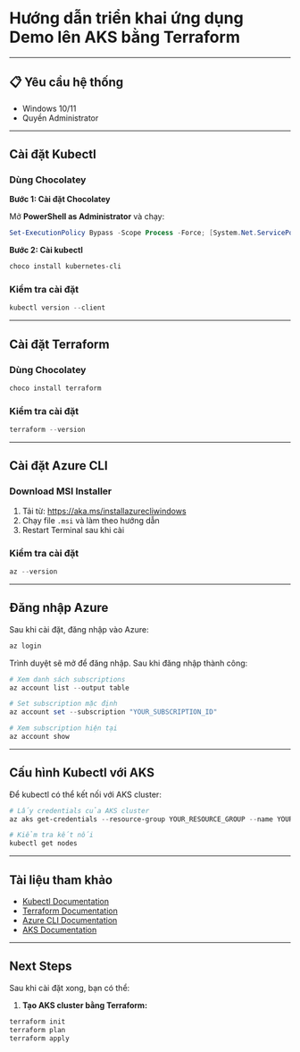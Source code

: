 # Hướng dẫn triển khai ứng dụng Demo lên AKS bằng Terraform

---

## 📋 Yêu cầu hệ thống

- Windows 10/11
- Quyền Administrator

---

## Cài đặt Kubectl

### Dùng Chocolatey

**Bước 1: Cài đặt Chocolatey**

Mở **PowerShell as Administrator** và chạy:

```powershell
Set-ExecutionPolicy Bypass -Scope Process -Force; [System.Net.ServicePointManager]::SecurityProtocol = [System.Net.ServicePointManager]::SecurityProtocol -bor 3072; iex ((New-Object System.Net.WebClient).DownloadString('https://community.chocolatey.org/install.ps1'))
```

**Bước 2: Cài kubectl**

```powershell
choco install kubernetes-cli
```

### Kiểm tra cài đặt

```powershell
kubectl version --client
```

---

## Cài đặt Terraform

### Dùng Chocolatey

```powershell
choco install terraform
```

### Kiểm tra cài đặt

```powershell
terraform --version
```

---

## Cài đặt Azure CLI

### Download MSI Installer

1. Tải từ: https://aka.ms/installazurecliwindows
2. Chạy file `.msi` và làm theo hướng dẫn
3. Restart Terminal sau khi cài

### Kiểm tra cài đặt

```powershell
az --version
```

---

## Đăng nhập Azure

Sau khi cài đặt, đăng nhập vào Azure:

```powershell
az login
```

Trình duyệt sẽ mở để đăng nhập. Sau khi đăng nhập thành công:

```powershell
# Xem danh sách subscriptions
az account list --output table

# Set subscription mặc định
az account set --subscription "YOUR_SUBSCRIPTION_ID"

# Xem subscription hiện tại
az account show
```

---

## Cấu hình Kubectl với AKS

Để kubectl có thể kết nối với AKS cluster:

```powershell
# Lấy credentials của AKS cluster
az aks get-credentials --resource-group YOUR_RESOURCE_GROUP --name YOUR_CLUSTER_NAME

# Kiểm tra kết nối
kubectl get nodes
```

---

## Tài liệu tham khảo

- [Kubectl Documentation](https://kubernetes.io/docs/reference/kubectl/)
- [Terraform Documentation](https://www.terraform.io/docs)
- [Azure CLI Documentation](https://docs.microsoft.com/en-us/cli/azure/)
- [AKS Documentation](https://docs.microsoft.com/en-us/azure/aks/)

---

## Next Steps

Sau khi cài đặt xong, bạn có thể:

1. **Tạo AKS cluster bằng Terraform:**
```bash
terraform init
terraform plan
terraform apply
```
